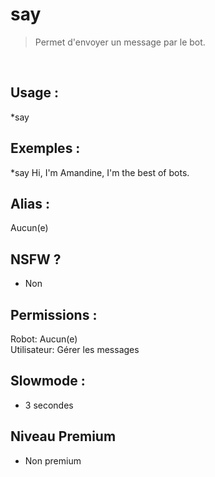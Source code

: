 # say

> Permet d'envoyer un message par le bot.

<br>

## Usage :

*say <message>

## Exemples :

*say Hi, I'm Amandine, I'm the best of bots.

## Alias :

Aucun(e)

## NSFW ?

- Non

## Permissions :

Robot: Aucun(e)
<br>
Utilisateur: Gérer les messages

## Slowmode :

- 3 secondes

## Niveau Premium

- Non premium
